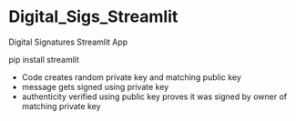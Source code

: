 # Digital_Sigs_Streamlit
Digital Signatures Streamlit App

  pip install streamlit


- Code creates random private key and matching public key
- message gets signed using private key
- authenticity verified using public key proves it was signed by owner of matching private key
